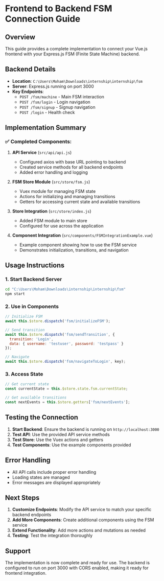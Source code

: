 # Frontend to Backend FSM Connection Guide

## Overview
This guide provides a complete implementation to connect your Vue.js frontend with your Express.js FSM (Finite State Machine) backend.

## Backend Details
- **Location**: `C:\Users\Moham\Downloads\internship\internship\fsm`
- **Server**: Express.js running on port 3000
- **Key Endpoints**:
  - `POST /fsm/machine` - Main FSM interaction
  - `POST /fsm/login` - Login navigation
  - `POST /fsm/signup` - Signup navigation
  - `POST /login` - Health check

## Implementation Summary

### ✅ Completed Components:

1. **API Service** (`src/api/api.js`)
   - Configured axios with base URL pointing to backend
   - Created service methods for all backend endpoints
   - Added error handling and logging

2. **FSM Store Module** (`src/store/fsm.js`)
   - Vuex module for managing FSM state
   - Actions for initializing and managing transitions
   - Getters for accessing current state and available transitions

3. **Store Integration** (`src/store/index.js`)
   - Added FSM module to main store
   - Configured for use across the application

4. **Component Integration** (`src/components/FSMIntegrationExample.vue`)
   - Example component showing how to use the FSM service
   - Demonstrates initialization, transitions, and navigation

## Usage Instructions

### 1. Start Backend Server
```bash
cd "C:\Users\Moham\Downloads\internship\internship\fsm"
npm start
```

### 2. Use in Components
```javascript
// Initialize FSM
await this.$store.dispatch('fsm/initializeFSM');

// Send transition
await this.$store.dispatch('fsm/sendTransition', {
  transition: 'Login',
  data: { username: 'testuser', password: 'testpass' }
});

// Navigate
await this.$store.dispatch('fsm/navigateToLogin', key);
```

### 3. Access State
```javascript
// Get current state
const currentState = this.$store.state.fsm.currentState;

// Get available transitions
const nextEvents = this.$store.getters['fsm/nextEvents'];
```

## Testing the Connection

1. **Start Backend**: Ensure the backend is running on `http://localhost:3000`
2. **Test API**: Use the provided API service methods
3. **Test Store**: Use the Vuex actions and getters
4. **Test Components**: Use the example components provided

## Error Handling
- All API calls include proper error handling
- Loading states are managed
- Error messages are displayed appropriately

## Next Steps
1. **Customize Endpoints**: Modify the API service to match your specific backend endpoints
2. **Add More Components**: Create additional components using the FSM service
3. **Extend Functionality**: Add more actions and mutations as needed
4. **Testing**: Test the integration thoroughly

## Support
The implementation is now complete and ready for use. The backend is configured to run on port 3000 with CORS enabled, making it ready for frontend integration.
